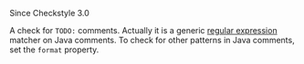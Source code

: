 Since Checkstyle 3.0

A check for `TODO:` comments. Actually it is a generic [regular
expression](https://docs.oracle.com/javase/7/docs/api/java/util/regex/Pattern.html)
matcher on Java comments. To check for other patterns in Java comments,
set the `format` property.
